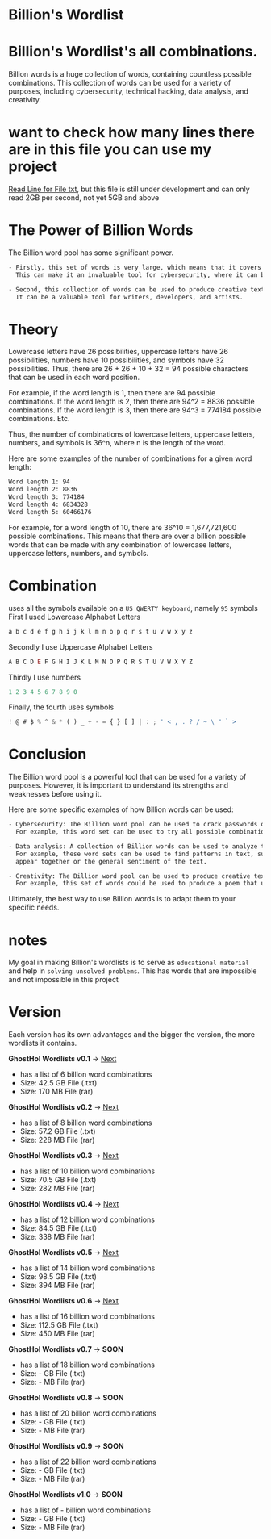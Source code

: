 # Billion's Wordlist
# Billion's Wordlist's all combinations.

Billion words is a huge collection of words, containing countless possible combinations. 
This collection of words can be used for a variety of purposes, including cybersecurity, technical hacking, data analysis, and creativity.

# want to check how many lines there are in this file you can use my project
[Read Line for File txt](https://github.com/GhostHol/Read-Line-txt), but this file is still under development and can only read 2GB per second, not yet 5GB and above


# The Power of Billion Words

The Billion word pool has some significant power.
```txt
- Firstly, this set of words is very large, which means that it covers a wide range of possibilities.
  This can make it an invaluable tool for cybersecurity, where it can be used to crack passwords or find patterns in data.

- Second, this collection of words can be used to produce creative texts, such as poetry, code, or scripts.
  It can be a valuable tool for writers, developers, and artists.
```

# Theory
Lowercase letters have 26 possibilities, uppercase letters have 26 possibilities, numbers have 10 possibilities, and symbols have 32 possibilities. 
Thus, there are 26 + 26 + 10 + 32 = 94 possible characters that can be used in each word position.

For example, if the word length is 1, then there are 94 possible combinations. If the word length is 2, then there are 94^2 = 8836 possible combinations. 
If the word length is 3, then there are 94^3 = 774184 possible combinations. Etc.

Thus, the number of combinations of lowercase letters, uppercase letters, numbers, and symbols is 36^n, where n is the length of the word.

Here are some examples of the number of combinations for a given word length:
```txt
Word length 1: 94
Word length 2: 8836
Word length 3: 774184
Word length 4: 6834328
Word length 5: 60466176
```
For example, for a word length of 10, there are 36^10 = 1,677,721,600 possible combinations. 
This means that there are over a billion possible words that can be made with any combination of lowercase letters, uppercase letters, numbers, and symbols.

# Combination
uses all the symbols available on a `US QWERTY keyboard`, namely `95` symbols
First I used Lowercase Alphabet Letters
```ts
a b c d e f g h i j k l m n o p q r s t u v w x y z
```

Secondly I use Uppercase Alphabet Letters
```ts
A B C D E F G H I J K L M N O P Q R S T U V W X Y Z
```

Thirdly I use numbers
```ts
1 2 3 4 5 6 7 8 9 0
```

Finally, the fourth uses symbols
```ts
! @ # $ % ^ & * ( ) _ + - = { } [ ] | : ; ' < , . ? / ~ \ " ` >
```

# Conclusion

The Billion word pool is a powerful tool that can be used for a variety of purposes. 
However, it is important to understand its strengths and weaknesses before using it.

Here are some specific examples of how Billion words can be used:
```txt
- Cybersecurity: The Billion word pool can be used to crack passwords or find patterns in data.
  For example, this word set can be used to try all possible combinations of letters, numbers, and symbols for a password.

- Data analysis: A collection of Billion words can be used to analyze text data.
  For example, these word sets can be used to find patterns in text, such as words that frequently
  appear together or the general sentiment of the text.

- Creativity: The Billion word pool can be used to produce creative text, such as poetry, code, or scripts.
  For example, this set of words could be used to produce a poem that uses all the letters of the alphabet.
```
Ultimately, the best way to use Billion words is to adapt them to your specific needs.

# notes
My goal in making Billion's wordlists is to serve as `educational material` and help in `solving unsolved problems`. 
This has words that are impossible and not impossible in this project

# Version
Each version has its own advantages and the bigger the version, the more wordlists it contains.

**GhostHol Wordlists v0.1** -> [Next](https://github.com/GhostHol/Billion-s-Wordlists/releases/tag/Billion's_Wordlists_v0.1)
- has a list of 6 billion word combinations
- Size: 42.5 GB File (.txt)
- Size: 170 MB File (rar)

**GhostHol Wordlists v0.2** -> [Next](https://github.com/GhostHol/Billion-s-Wordlists/releases/tag/Billion's_Wordlists_v0.2)
- has a list of 8 billion word combinations
- Size: 57.2 GB File (.txt)
- Size: 228 MB File (rar)

**GhostHol Wordlists v0.3** -> [Next](https://github.com/GhostHol/Billion-s-Wordlists/releases/tag/Billion's_Wordlists_v0.3)
- has a list of 10 billion word combinations
- Size: 70.5 GB File (.txt)
- Size: 282 MB File (rar)

**GhostHol Wordlists v0.4** -> [Next](https://github.com/GhostHol/Billion-s-Wordlists/releases/tag/Billion's_Wordlists_v0.4)
- has a list of 12 billion word combinations
- Size: 84.5 GB File (.txt)
- Size: 338 MB File (rar)

**GhostHol Wordlists v0.5** -> [Next](https://github.com/GhostHol/Billion-s-Wordlists/releases/tag/Billion's_Wordlists_v0.5)
- has a list of 14 billion word combinations
- Size: 98.5 GB File (.txt)
- Size: 394 MB File (rar)

**GhostHol Wordlists v0.6** -> [Next](https://github.com/GhostHol/Billion-s-Wordlists/releases/tag/Billion's_Wordlists_v0.6)
- has a list of 16 billion word combinations
- Size: 112.5 GB File (.txt)
- Size: 450 MB File (rar)

**GhostHol Wordlists v0.7** -> **SOON**
- has a list of 18 billion word combinations
- Size: - GB File (.txt)
- Size: - MB File (rar)

**GhostHol Wordlists v0.8** -> **SOON**
- has a list of 20 billion word combinations
- Size: - GB File (.txt)
- Size: - MB File (rar)

**GhostHol Wordlists v0.9** -> **SOON**
- has a list of 22 billion word combinations
- Size: - GB File (.txt)
- Size: - MB File (rar)

**GhostHol Wordlists v1.0** -> **SOON**
- has a list of - billion word combinations
- Size: - GB File (.txt)
- Size: - MB File (rar)
